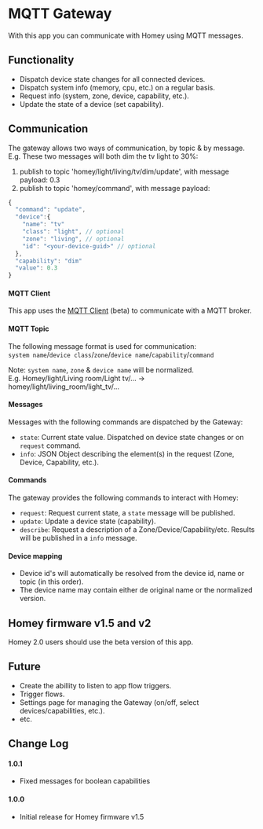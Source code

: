 # MQTT Gateway

With this app you can communicate with Homey using MQTT messages.  

## Functionality
- Dispatch device state changes for all connected devices.
- Dispatch system info (memory, cpu, etc.) on a regular basis.
- Request info (system, zone, device, capability, etc.).
- Update the state of a device (set capability).

## Communication
The gateway allows two ways of communication, by topic & by message.  
E.g. These two messages will both dim the tv light to 30%:
1. publish to topic 'homey/light/living/tv/dim/update', with message payload: 0.3
2. publish to topic 'homey/command', with message payload:
```javascript
{
  "command": "update",
  "device":{
    "name": "tv"
    "class": "light", // optional
    "zone": "living", // optional
    "id": "<your-device-guid>" // optional
  },
  "capability": "dim"
  "value": 0.3
}
```
#### MQTT Client
This app uses the [MQTT Client](https://apps.athom.com/app/nl.scanno.mqtt) (beta) to communicate with a MQTT broker.

#### MQTT Topic
The following message format is used for communication:  
`system name`/`device class`/`zone`/`device name`/`capability`/`command`

Note: `system name`, `zone` & `device name` will be normalized.  
E.g. Homey/light/Living room/Light tv/... -> homey/light/living_room/light_tv/...

#### Messages
Messages with the following commands are dispatched by the Gateway:
- `state`: Current state value. Dispatched on device state changes or on `request` command.
- `info`: JSON Object describing the element(s) in the request (Zone, Device, Capability, etc.).

#### Commands
The gateway provides the following commands to interact with Homey:
- `request`: Request current state, a `state` message will be published.
- `update`: Update a device state (capability).
- `describe`: Request a description of a Zone/Device/Capability/etc. Results will be published in a `info` message.

#### Device mapping
- Device id's will automatically be resolved from the device id, name or topic (in this order).
- The device name may contain either de original name or the normalized version.

## Homey firmware v1.5 and v2
Homey 2.0 users should use the beta version of this app.

## Future
- Create the abillity to listen to app flow triggers.
- Trigger flows.
- Settings page for managing the Gateway (on/off, select devices/capabilities, etc.).
- etc.

## Change Log

#### 1.0.1
- Fixed messages for boolean capabilities

#### 1.0.0
- Initial release for Homey firmware v1.5